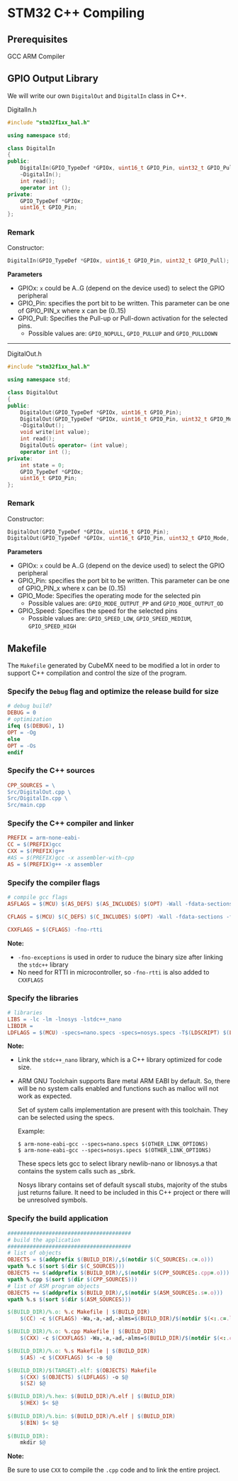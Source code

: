 # STM32 C++ Compiling

## Prerequisites

GCC ARM Compiler

## GPIO Output Library

We will write our own `DigitalOut` and `DigitalIn` class in C++.

DigitalIn.h

```C++
#include "stm32f1xx_hal.h"

using namespace std;

class DigitalIn
{
public:
    DigitalIn(GPIO_TypeDef *GPIOx, uint16_t GPIO_Pin, uint32_t GPIO_Pull);
    ~DigitalIn();
    int read();
    operator int ();
private:
    GPIO_TypeDef *GPIOx;
    uint16_t GPIO_Pin;
};
```

### Remark

Constructor:

```C++
DigitalIn(GPIO_TypeDef *GPIOx, uint16_t GPIO_Pin, uint32_t GPIO_Pull);
```

**Parameters**

* GPIOx: `x` could be A..G (depend on the device used) to select the GPIO peripheral
* GPIO_Pin: specifies the port bit to be written. This parameter can be one of GPIO_PIN_x where x can be (0..15)
* GPIO_Pull: Specifies the Pull-up or Pull-down activation for the selected pins.
  * Possible values are: `GPIO_NOPULL`, `GPIO_PULLUP` and `GPIO_PULLDOWN`

***

DigitalOut.h

```C++
#include "stm32f1xx_hal.h"

using namespace std;

class DigitalOut
{
public:
    DigitalOut(GPIO_TypeDef *GPIOx, uint16_t GPIO_Pin);
    DigitalOut(GPIO_TypeDef *GPIOx, uint16_t GPIO_Pin, uint32_t GPIO_Mode, uint32_t GPIO_Speed);
    ~DigitalOut();
    void write(int value);
    int read();
    DigitalOut& operator= (int value);
    operator int ();
private:
    int state = 0;
    GPIO_TypeDef *GPIOx;
    uint16_t GPIO_Pin;
};
```

### Remark

Constructor:

```C++
DigitalOut(GPIO_TypeDef *GPIOx, uint16_t GPIO_Pin);
DigitalOut(GPIO_TypeDef *GPIOx, uint16_t GPIO_Pin, uint32_t GPIO_Mode, uint32_t GPIO_Speed);
```

**Parameters**

* GPIOx: `x` could be A..G (depend on the device used) to select the GPIO peripheral
* GPIO_Pin: specifies the port bit to be written. This parameter can be one of GPIO_PIN_x where x can be (0..15)
* GPIO_Mode: Specifies the operating mode for the selected pin 
  * Possible values are: `GPIO_MODE_OUTPUT_PP` and `GPIO_MODE_OUTPUT_OD`
* GPIO_Speed: Specifies the speed for the selected pins 
  * Possible values are: `GPIO_SPEED_LOW`, `GPIO_SPEED_MEDIUM`, `GPIO_SPEED_HIGH`

## Makefile

The `Makefile` generated by CubeMX need to be modified a lot in order to support C++ compilation and control the size of the program.

### Specify the `Debug` flag and optimize the release build for size

```Makefile
# debug build?
DEBUG = 0
# optimization
ifeq ($(DEBUG), 1)
OPT = -Og
else
OPT = -Os
endif
```

### Specify the C++ sources

```Makefile
CPP_SOURCES = \
Src/DigitalOut.cpp \
Src/DigitalIn.cpp \
Src/main.cpp
```

### Specify the C++ compiler and linker

```Makefile
PREFIX = arm-none-eabi-
CC = $(PREFIX)gcc
CXX = $(PREFIX)g++
#AS = $(PREFIX)gcc -x assembler-with-cpp
AS = $(PREFIX)g++ -x assembler
```

### Specify the compiler flags

```Makefile
# compile gcc flags
ASFLAGS = $(MCU) $(AS_DEFS) $(AS_INCLUDES) $(OPT) -Wall -fdata-sections -ffunction-sections -fno-exceptions

CFLAGS = $(MCU) $(C_DEFS) $(C_INCLUDES) $(OPT) -Wall -fdata-sections -ffunction-sections -fno-exceptions

CXXFLAGS = $(CFLAGS) -fno-rtti
```

**Note:**

* `-fno-exceptions` is used in order to ruduce the binary size after linking the `stdc++` library
* No need for RTTI in microcontroller, so `-fno-rtti` is also added to `CXXFLAGS`

### Specify the libraries

```Makefile
# libraries
LIBS = -lc -lm -lnosys -lstdc++_nano
LIBDIR = 
LDFLAGS = $(MCU) -specs=nano.specs -specs=nosys.specs -T$(LDSCRIPT) $(LIBDIR) $(LIBS) -Wl,-Map=$(BUILD_DIR)/$(TARGET).map,--cref -Wl,--gc-sections
```

**Note:**

* Link the `stdc++_nano` library, which is a C++ library optimized for code size.
* ARM GNU Toolchain supports Bare metal ARM EABI by default. So, there will be no system calls enabled and functions such as malloc will not work as expected.

  Set of system calls implementation are present with this toolchain. They can be selected using the specs.

  Example:
  ```
  $ arm-none-eabi-gcc --specs=nano.specs $(OTHER_LINK_OPTIONS)
  $ arm-none-eabi-gcc --specs=nosys.specs $(OTHER_LINK_OPTIONS)
  ```

  These specs lets gcc to select library newlib-nano or libnosys.a that contains the system calls such as _sbrk. 
  
  Nosys library contains set of default syscall stubs, majority of the stubs just returns failure. It need to be included in this C++ project or there will be unresolved symbols.

### Specify the build application

```Makefile
#######################################
# build the application
#######################################
# list of objects
OBJECTS = $(addprefix $(BUILD_DIR)/,$(notdir $(C_SOURCES:.c=.o)))
vpath %.c $(sort $(dir $(C_SOURCES)))
OBJECTS += $(addprefix $(BUILD_DIR)/,$(notdir $(CPP_SOURCES:.cpp=.o)))
vpath %.cpp $(sort $(dir $(CPP_SOURCES)))
# list of ASM program objects
OBJECTS += $(addprefix $(BUILD_DIR)/,$(notdir $(ASM_SOURCES:.s=.o)))
vpath %.s $(sort $(dir $(ASM_SOURCES)))

$(BUILD_DIR)/%.o: %.c Makefile | $(BUILD_DIR) 
	$(CC) -c $(CFLAGS) -Wa,-a,-ad,-alms=$(BUILD_DIR)/$(notdir $(<:.c=.lst)) $< -o $@

$(BUILD_DIR)/%.o: %.cpp Makefile | $(BUILD_DIR) 
	$(CXX) -c $(CXXFLAGS) -Wa,-a,-ad,-alms=$(BUILD_DIR)/$(notdir $(<:.cpp=.lst)) $< -o $@

$(BUILD_DIR)/%.o: %.s Makefile | $(BUILD_DIR)
	$(AS) -c $(CXXFLAGS) $< -o $@

$(BUILD_DIR)/$(TARGET).elf: $(OBJECTS) Makefile
	$(CXX) $(OBJECTS) $(LDFLAGS) -o $@
	$(SZ) $@

$(BUILD_DIR)/%.hex: $(BUILD_DIR)/%.elf | $(BUILD_DIR)
	$(HEX) $< $@
	
$(BUILD_DIR)/%.bin: $(BUILD_DIR)/%.elf | $(BUILD_DIR)
	$(BIN) $< $@	
	
$(BUILD_DIR):
	mkdir $@
```

**Note:**

Be sure to use `CXX` to compile the `.cpp` code and to link the entire project.




